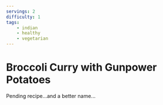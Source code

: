 ```yaml
---
servings: 2
difficulty: 1
tags:
    - indian
    - healthy
    - vegetarian
---
```


# Broccoli Curry with Gunpower Potatoes

Pending recipe...and a better name...
